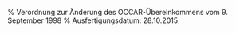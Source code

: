 % Verordnung zur Änderung des OCCAR-Übereinkommens vom 9. September 1998
% Ausfertigungsdatum: 28.10.2015
 